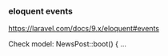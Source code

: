 ### eloquent events

https://laravel.com/docs/9.x/eloquent#events 

Check model: NewsPost::boot() { ...

